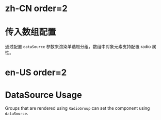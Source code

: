 # zh-CN order=2

# 传入数组配置

通过配置 `dataSource` 参数来渲染单选框分组，数组中对象元素支持配置 radio 属性。

# en-US order=2

# DataSource Usage

Groups that are rendered using `RadioGroup` can set the component using `dataSource`.
